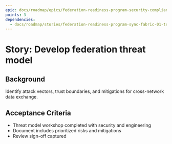 ```yaml
---
epic: docs/roadmap/epics/federation-readiness-program-security-compliance.md
points: 3
dependencies:
  - docs/roadmap/stories/federation-readiness-program-sync-fabric-01-transport-design.md
---
```

# Story: Develop federation threat model

## Background
Identify attack vectors, trust boundaries, and mitigations for cross-network data exchange.

## Acceptance Criteria
- Threat model workshop completed with security and engineering
- Document includes prioritized risks and mitigations
- Review sign-off captured
